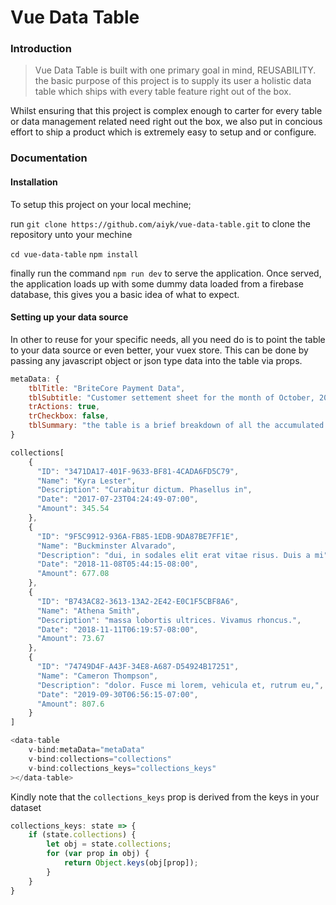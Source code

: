 # Vue Data Table

### Introduction
> Vue Data Table is built with one primary goal in mind, REUSABILITY. the basic purpose of this project is to supply its user a holistic data table which ships with every table feature right out of the box.

Whilst ensuring that this project is complex enough to carter for every table or data management related need right out the box, we also put in concious effort to ship a product which is extremely easy to setup and or configure.

### Documentation

#### Installation
To setup this project on your local mechine;

run `git clone https://github.com/aiyk/vue-data-table.git` to clone the repository unto your mechine

`cd vue-data-table`
`npm install`

finally run the command `npm run dev` to serve the application. Once served, the application loads up with some dummy data loaded from a firebase database, this gives you a basic idea of what to expect.

#### Setting up your data source
In other to reuse for your specific needs, all you need do is to point the table to your data source or even better, your vuex store. This can be done by passing any javascript object or json type data into the table via props.

```javascript
metaData: {
    tblTitle: "BriteCore Payment Data",
    tblSubtitle: "Customer settement sheet for the month of October, 2018.",
    trActions: true,
    trCheckbox: false,
    tblSummary: "the table is a brief breakdown of all the accumulated wealth of britecore's clientale"
}
```

```javascript
collections[
    {
      "ID": "3471DA17-401F-9633-BF81-4CADA6FD5C79",
      "Name": "Kyra Lester",
      "Description": "Curabitur dictum. Phasellus in",
      "Date": "2017-07-23T04:24:49-07:00",
      "Amount": 345.54
    },
    {
      "ID": "9F5C9912-936A-FB85-1EDB-9DA87BE7FF1E",
      "Name": "Buckminster Alvarado",
      "Description": "dui, in sodales elit erat vitae risus. Duis a mi",
      "Date": "2018-11-08T05:44:15-08:00",
      "Amount": 677.08
    },
    {
      "ID": "B743AC82-3613-13A2-2E42-E0C1F5CBF8A6",
      "Name": "Athena Smith",
      "Description": "massa lobortis ultrices. Vivamus rhoncus.",
      "Date": "2018-11-11T06:19:57-08:00",
      "Amount": 73.67
    },
    {
      "ID": "74749D4F-A43F-34E8-A687-D54924B17251",
      "Name": "Cameron Thompson",
      "Description": "dolor. Fusce mi lorem, vehicula et, rutrum eu,",
      "Date": "2019-09-30T06:56:15-07:00",
      "Amount": 807.6
    }
]
```

```javascript
<data-table
    v-bind:metaData="metaData"
    v-bind:collections="collections"
    v-bind:collections_keys="collections_keys"
></data-table>
```

Kindly note that the `collections_keys` prop is derived from the keys in your dataset

```javascript
collections_keys: state => {
    if (state.collections) {
        let obj = state.collections;
        for (var prop in obj) {
            return Object.keys(obj[prop]);
        }
    }
}
```
